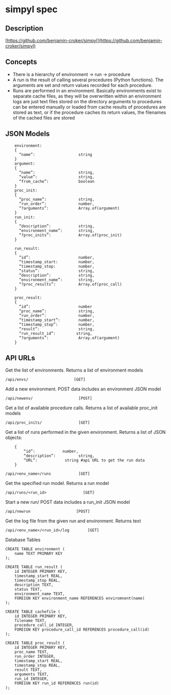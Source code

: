 # simpyl spec

## Description
[https://github.com/benjamin-croker/simpyl](https://github.com/benjamin-croker/simpyl)

## Concepts
* There is a hierarchy of environment -> run -> procedure
* A run is the result of calling several procedures (Python functions). The arguments are set and return values recorded for each procedure.
* Runs are performed in an environment. Basically environments exist to separate cache files, as they will be overwritten within an environment
logs are just text files stored on the directory
arguments to procedures can be entered manually or loaded from cache
results of procedures are stored as text, or if the procedure caches its return values, the filenames of the cached files are stored

## JSON Models


```
	environment:
	{
	  “name”:             		string
	}
	argument:
	{
	  “name”:           	 	string,
	  “value”:            		string,
	  “from_cache”:        		boolean
	}
	proc_init:
	{
	  “proc_name”:        		string,
	  “run_order”:        		number,
	  “?arguments”:        		Array.of(argument)    
	}
	run_init:
	{
	  “description”:          	string,
	  “environment_name”:    	string,
	  “?proc_inits”:        	Array.of(proc_init)
	}
	
	run_result:
	{
	  “id”:             		number,
	  “timestamp_start:			number,
	  “timestamp_stop:        	number,
	  “status”:            		string,
	  “description”:          	string,
	  “environment_name”:    	string,
	  “?proc_results”:        	Array.of(proc_call)
	}
	
	proc_result:
	{
	  “id”:            			number
	  “proc_name”:        		string,
	  “run_order”:        		number,
	  “timestamp_start”:    	number,
	  “timestamp_stop”:    		number,
	  “result”:            		string,
	  “run_result_id”:         string,
	  “?arguments”:        		Array.of(argument)    
	}
```

## API URLs
Get the list of environments. Returns a list of environment models

	/api/envs/                    [GET]

Add a new environment. POST data includes an environment JSON model

	/api/newenv/                    [POST]

Get a list of available procedure calls. Returns a list of available proc_init models

	/api/proc_inits/                [GET]

Get a list of runs performed in the given environment. Returns a list of JSON objects:

```
	{
  		“id”:            number,
  		“description”:          string,
  		“URL”:            string #api URL to get the run data
	}
```

	/api/<env_name>/runs            [GET]

Get the specified run model. Returns a run model
	
	/api/runs/<run_id>                [GET]

Start a new run/ POST data includes a run_init JSON model
	
	/api/newrun                    [POST]

Get the log file from the given run and environment. Returns text
	
	/api/<env_name>/<run_id>/log        [GET]

Database Tables

    CREATE TABLE environment (
        name TEXT PRIMARY KEY
    );

    CREATE TABLE run_result (
        id INTEGER PRIMARY KEY,
        timestamp_start REAL,
        timestamp_stop REAL,
        description TEXT,
        status TEXT,
        environment_name TEXT,
        FOREIGN KEY environment_name REFERENCES enviromnent(name)
    );

    CREATE TABLE cachefile (
        id INTEGER PRIMARY KEY,
        filename TEXT,
        procedure_call_id INTEGER,
        FOREIGN KEY procedure_call_id REFERENCES procedure_call(id)
    );

    CREATE TABLE proc_result (
        id INTEGER PRIMARY KEY,
        proc_name TEXT,
        run_order INTEGER,
        timestamp_start REAL,
        timestamp_stop REAL,
        result TEXT,
        arguments TEXT,
        run_id INTEGER,
        FOREIGN KEY run_id REFERENCES run(id)
    );

